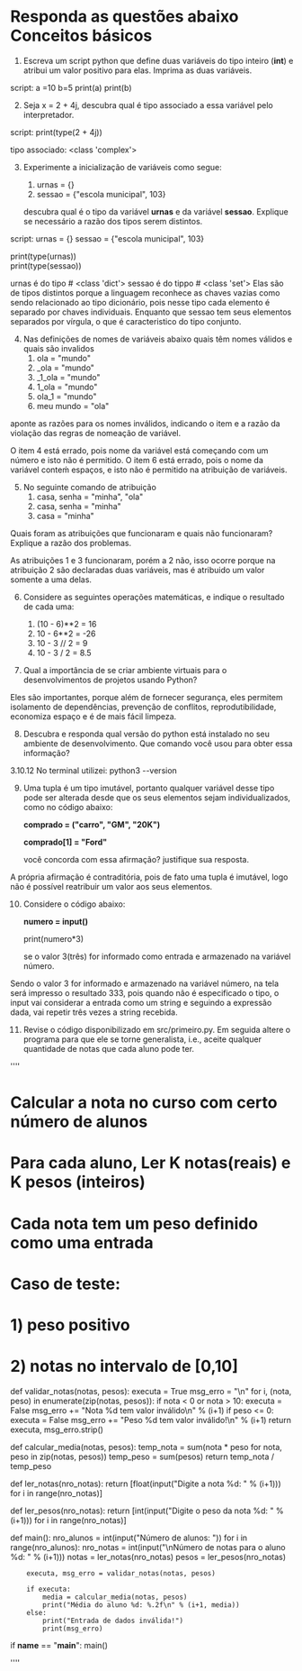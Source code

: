 # Responda as questões abaixo Conceitos básicos

1. Escreva um script python que define duas variáveis do tipo inteiro (__int__)
e atribui um valor positivo para elas. Imprima as duas variáveis.

script:
a =10
b=5
print(a)
print(b)

2. Seja x = 2 + 4j, descubra qual é tipo associado a essa variável pelo interpretador.

script:
print(type(2 + 4j))

tipo associado:
<class 'complex'>

3. Experimente a inicialização de variáveis como segue:
   1. urnas = {}
   2. sessao = {"escola municipal", 103}

   descubra qual é o tipo da variável __urnas__ e da variável __sessao__. Explique se necessário
a razão dos tipos serem distintos.

script:
urnas = {}
sessao = {"escola municipal", 103}

print(type(urnas))    
print(type(sessao))   

urnas é do tipo # <class 'dict'>
sessao é do tippo # <class 'set'>
 Elas são de tipos distintos porque a linguagem reconhece as chaves vazias como sendo relacionado ao tipo dicionário, pois nesse tipo cada elemento é separado por chaves individuais. Enquanto que sessao tem seus elementos separados por vírgula, o que é caracteristico do tipo conjunto.


4. Nas definições de nomes de variáveis abaixo quais têm nomes válidos e quais são invalidos
    1. ola = "mundo"
    2. _ola = "mundo"
    3. _1_ola = "mundo"
    4. 1_ola = "mundo"
    5. ola_1 = "mundo"
    6. meu mundo = "ola"

aponte as razões para os nomes inválidos, indicando o item e a razão da violação
das regras de nomeação de variável.

O item 4 está errado, pois nome da variável está começando com um número e isto não é permitido.
O item 6 está errado, pois o nome da variável conteḿ espaços, e isto não é permitido na atribuição de variáveis. 


5. No seguinte comando de atribuição 
   1. casa, senha = "minha", "ola"
   2. casa, senha = "minha"
   3. casa = "minha"

Quais foram as atribuições que funcionaram e quais não funcionaram? Explique a razão dos problemas.

As atribuições 1 e 3 funcionaram, porém a 2 não, isso ocorre porque na atribuição 2 são declaradas duas variáveis, mas é atribuido um valor somente a uma delas. 
   
6. Considere as seguintes operações matemáticas, e indique o resultado de cada uma:
   1. (10 - 6)**2  = 16
   2. 10 - 6**2  = -26
   3. 10 - 3 // 2  = 9
   4. 10 - 3 / 2  = 8.5

7. Qual a importância de se criar ambiente virtuais para o desenvolvimentos de projetos usando Python?

Eles são importantes, porque além de fornecer segurança, eles permitem isolamento de dependências, prevenção de conflitos, reprodutibilidade, economiza espaço e é de mais fácil limpeza. 

8. Descubra e responda qual versão do python está instalado no seu ambiente de desenvolvimento. Que comando você usou 
para obter essa informação?

3.10.12
No terminal utilizei:
python3 --version

9. Uma tupla é um tipo imutável, portanto qualquer variável desse tipo pode ser alterada desde que os seus elementos 
sejam individualizados, como no código abaixo:

   __comprado = ("carro", "GM", "20K")__

   __comprado[1] = "Ford"__

   você concorda com essa afirmação? justifique sua resposta.

A própria afirmação é contraditória, pois de fato uma tupla é imutável, logo não é possível reatribuir um valor aos seus elementos.

10. Considere o código abaixo:

      __numero = input()__
      
      print(numero*3)
   
      se o valor 3(três) for informado como entrada e armazenado na variável número.

Sendo o valor 3 for informado e armazenado na variável número, na tela será impresso o resultado 333, pois quando não é especificado o tipo, o input vai considerar a entrada como um string e seguindo a expressão dada, vai repetir três vezes a string recebida.  

11. Revise o código disponibilizado em src/primeiro.py. Em seguida altere o programa
para que ele se torne generalista, i.e., aceite qualquer quantidade de notas que cada
aluno pode ter. 

''''
# Calcular a nota no curso com certo número de alunos
#
# Para cada aluno, Ler K notas(reais) e K pesos (inteiros)
# Cada nota tem um peso definido como uma entrada
# Caso de teste:
# 1) peso positivo
# 2) notas no intervalo de [0,10]

def validar_notas(notas, pesos):
    executa = True
    msg_erro = "\n"
    for i, (nota, peso) in enumerate(zip(notas, pesos)):
        if nota < 0 or nota > 10:
            executa = False
            msg_erro += "Nota %d tem valor inválido\n" % (i+1)
        if peso <= 0:
            executa = False
            msg_erro += "Peso %d tem valor inválido!\n" % (i+1)
    return executa, msg_erro.strip()

def calcular_media(notas, pesos):
    temp_nota = sum(nota * peso for nota, peso in zip(notas, pesos))
    temp_peso = sum(pesos)
    return temp_nota / temp_peso

def ler_notas(nro_notas):
    return [float(input("Digite a nota %d: " % (i+1))) for i in range(nro_notas)]

def ler_pesos(nro_notas):
    return [int(input("Digite o peso da nota %d: " % (i+1))) for i in range(nro_notas)]

def main():
    nro_alunos = int(input("Número de alunos: "))
    for i in range(nro_alunos):
        nro_notas = int(input("\nNúmero de notas para o aluno %d: " % (i+1)))
        notas = ler_notas(nro_notas)
        pesos = ler_pesos(nro_notas)
        
        executa, msg_erro = validar_notas(notas, pesos)
        
        if executa:
            media = calcular_media(notas, pesos)
            print("Média do aluno %d: %.2f\n" % (i+1, media))
        else:
            print("Entrada de dados inválida!")
            print(msg_erro)

if __name__ == "__main__":
    main()
    
''''










